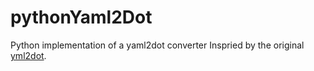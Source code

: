 # pythonYaml2Dot
Python implementation of a yaml2dot converter
Inspried by the original [yml2dot](https://github.com/lucasepe/yml2dot).

